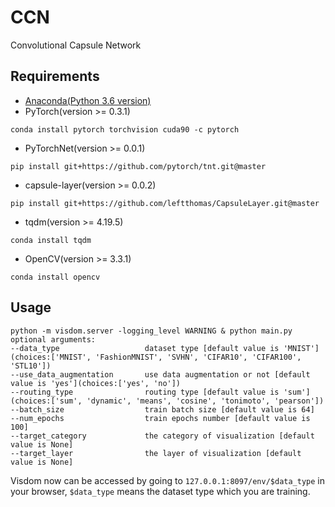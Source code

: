 # CCN
Convolutional Capsule Network

## Requirements
* [Anaconda(Python 3.6 version)](https://www.anaconda.com/download/)
* PyTorch(version >= 0.3.1) 
```
conda install pytorch torchvision cuda90 -c pytorch
```
* PyTorchNet(version >= 0.0.1)
```
pip install git+https://github.com/pytorch/tnt.git@master
```
* capsule-layer(version >= 0.0.2)
```
pip install git+https://github.com/leftthomas/CapsuleLayer.git@master

```
* tqdm(version >= 4.19.5)
```
conda install tqdm
```
* OpenCV(version >= 3.3.1)
```
conda install opencv
```

## Usage
```
python -m visdom.server -logging_level WARNING & python main.py
optional arguments:
--data_type                   dataset type [default value is 'MNIST'](choices:['MNIST', 'FashionMNIST', 'SVHN', 'CIFAR10', 'CIFAR100', 'STL10'])
--use_data_augmentation       use data augmentation or not [default value is 'yes'](choices:['yes', 'no'])
--routing_type                routing type [default value is 'sum'](choices:['sum', 'dynamic', 'means', 'cosine', 'tonimoto', 'pearson'])
--batch_size                  train batch size [default value is 64]
--num_epochs                  train epochs number [default value is 100]
--target_category             the category of visualization [default value is None]
--target_layer                the layer of visualization [default value is None]
```
Visdom now can be accessed by going to `127.0.0.1:8097/env/$data_type` in your browser, `$data_type` means the dataset type which you are training.
